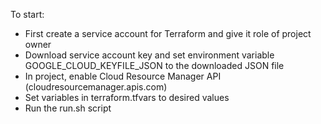 To start:
- First create a service account for Terraform and give it role of project owner
- Download service account key and set environment variable GOOGLE_CLOUD_KEYFILE_JSON to the downloaded JSON file
- In project, enable Cloud Resource Manager API (cloudresourcemanager.apis.com)
- Set variables in terraform.tfvars to desired values
- Run the run.sh script